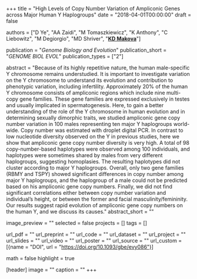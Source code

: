 +++
title = "High Levels of Copy Number Variation of Ampliconic Genes across Major Human Y Haplogroups"
date = "2018-04-01T00:00:00"
draft = false

authors = ["D Ye", "AA Zaidi", "M Tomaszkiewicz", "K Anthony", "C Liebowitz", "M Degiorgio", "MD Shriver", "[__KD Makova__](http://www.bx.psu.edu/makova_lab)"]

publication = "_Genome Biology and Evolution_"
publication_short = "_GENOME BIOL EVOL_"
publication_types = ["2"]

abstract = "Because of its highly repetitive nature, the human male-specific Y chromosome remains understudied. It is important to investigate variation on the Y chromosome to understand its evolution and contribution to phenotypic variation, including infertility. Approximately 20% of the human Y chromosome consists of ampliconic regions which include nine multi-copy gene families. These gene families are expressed exclusively in testes and usually implicated in spermatogenesis. Here, to gain a better understanding of the role of the Y chromosome in human evolution and in determining sexually dimorphic traits, we studied ampliconic gene copy number variation in 100 males representing ten major Y haplogroups world-wide. Copy number was estimated with droplet digital PCR. In contrast to low nucleotide diversity observed on the Y in previous studies, here we show that ampliconic gene copy number diversity is very high. A total of 98 copy-number-based haplotypes were observed among 100 individuals, and haplotypes were sometimes shared by males from very different haplogroups, suggesting homoplasies. The resulting haplotypes did not cluster according to major Y haplogroups. Overall, only two gene families (RBMY and TSPY) showed significant differences in copy number among major Y haplogroups, and the haplogroup of a male could not be predicted based on his ampliconic gene copy numbers. Finally, we did not find significant correlations either between copy number variation and individual’s height, or between the former and facial masculinity/femininity. Our results suggest rapid evolution of ampliconic gene copy numbers on the human Y, and we discuss its causes."
abstract_short = ""

image_preview = ""
selected = false
projects = []
tags = []

url_pdf = ""
url_preprint = ""
url_code = ""
url_dataset = ""
url_project = ""
url_slides = ""
url_video = ""
url_poster = ""
url_source = ""
url_custom = [{name = "DOI", url = "https://doi.org/10.1093/gbe/evy086"}]

math = false
highlight = true

[header]
image = ""
caption = ""
+++
